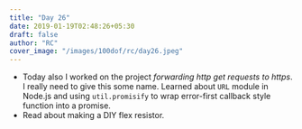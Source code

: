 ```yaml
---
title: "Day 26"
date: 2019-01-19T02:48:26+05:30
draft: false
author: "RC"
cover_image: "/images/100dof/rc/day26.jpeg"
---
```


* Today also I worked on the project _forwarding http get requests to https_. I really need to give this some name. Learned about `URL` module in Node.js and using `util.promisify` to wrap error-first callback style function into a promise.
* Read about making a DIY flex resistor.
